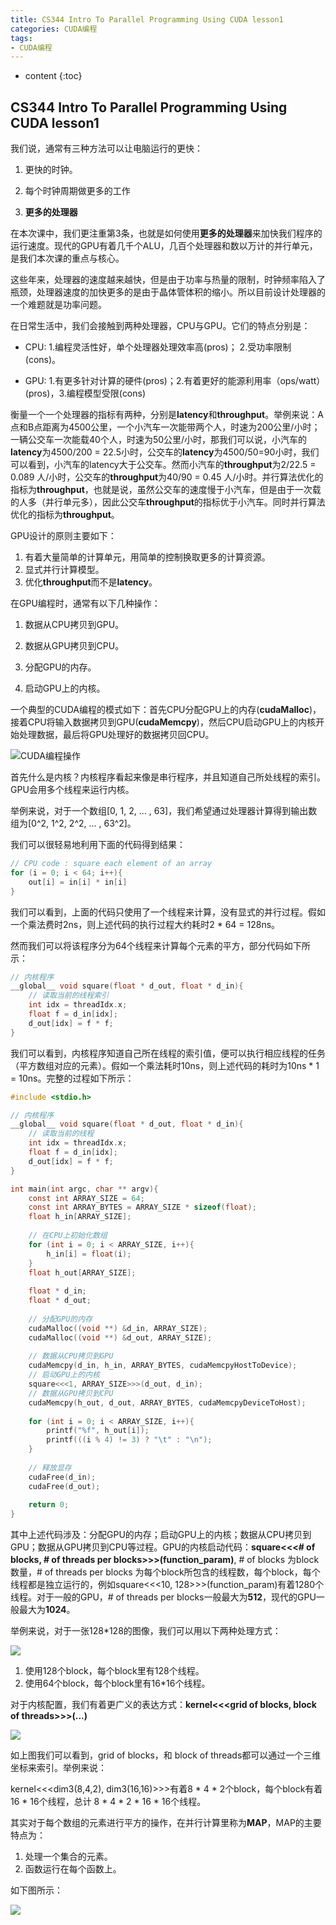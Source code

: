 ```yaml
---
title: CS344 Intro To Parallel Programming Using CUDA lesson1
categories: CUDA编程
tags:
- CUDA编程
---
```


* content
{:toc}
## CS344 Intro To Parallel Programming Using CUDA lesson1

我们说，通常有三种方法可以让电脑运行的更快：

1. 更快的时钟。

2. 每个时钟周期做更多的工作

3. **更多的处理器**

在本次课中，我们更注重第3条，也就是如何使用**更多的处理器**来加快我们程序的运行速度。现代的GPU有着几千个ALU，几百个处理器和数以万计的并行单元，是我们本次课的重点与核心。

这些年来，处理器的速度越来越快，但是由于功率与热量的限制，时钟频率陷入了瓶颈，处理器速度的加快更多的是由于晶体管体积的缩小。所以目前设计处理器的一个难题就是功率问题。

在日常生活中，我们会接触到两种处理器，CPU与GPU。它们的特点分别是：

- CPU:   1.编程灵活性好，单个处理器处理效率高(pros)； 2.受功率限制(cons)。

- GPU:   1.有更多针对计算的硬件(pros)；2.有着更好的能源利用率（ops/watt）(pros)，3.编程模型受限(cons)

衡量一个一个处理器的指标有两种，分别是**latency**和**throughput**。举例来说：A点和B点距离为4500公里，一个小汽车一次能带两个人，时速为200公里/小时；一辆公交车一次能载40个人，时速为50公里/小时，那我们可以说，小汽车的**latency**为4500/200 = 22.5小时，公交车的**latency**为4500/50=90小时，我们可以看到，小汽车的latency大于公交车。然而小汽车的**throughput**为2/22.5 = 0.089 人/小时，公交车的**throughput**为40/90 = 0.45 人/小时。并行算法优化的指标为**throughput**，也就是说，虽然公交车的速度慢于小汽车，但是由于一次载的人多（并行单元多），因此公交车**throughput**的指标优于小汽车。同时并行算法优化的指标为**throughput**。

GPU设计的原则主要如下：

1. 有着大量简单的计算单元，用简单的控制换取更多的计算资源。
2. 显式并行计算模型。
3. 优化**throughput**而不是**latency**。

在GPU编程时，通常有以下几种操作：

1. 数据从CPU拷贝到GPU。

2. 数据从GPU拷贝到CPU。

3. 分配GPU的内存。

4. 启动GPU上的内核。

一个典型的CUDA编程的模式如下：首先CPU分配GPU上的内存(**cudaMalloc**)，接着CPU将输入数据拷贝到GPU(**cudaMemcpy**)，然后CPU启动GPU上的内核开始处理数据，最后将GPU处理好的数据拷贝回CPU。

![CUDA编程操作](/images/cuda_program.png)

首先什么是内核？内核程序看起来像是串行程序，并且知道自己所处线程的索引。GPU会用多个线程来运行内核。

举例来说，对于一个数组[0, 1, 2, ... , 63]，我们希望通过处理器计算得到输出数组为[0^2, 1^2, 2^2, ... , 63^2]。

我们可以很轻易地利用下面的代码得到结果：

```c
// CPU code : square each element of an array
for (i = 0; i < 64; i++){
    out[i] = in[i] * in[i]
}
```

我们可以看到，上面的代码只使用了一个线程来计算，没有显式的并行过程。假如一个乘法费时2ns，则上述代码的执行过程大约耗时2 * 64 = 128ns。

然而我们可以将该程序分为64个线程来计算每个元素的平方，部分代码如下所示：

```c
// 内核程序
__global__ void square(float * d_out, float * d_in){
    // 读取当前的线程索引
    int idx = threadIdx.x;
    float f = d_in[idx];
    d_out[idx] = f * f;
}
```
我们可以看到，内核程序知道自己所在线程的索引值，便可以执行相应线程的任务（平方数组对应的元素）。假如一个乘法耗时10ns，则上述代码的耗时为10ns * 1 = 10ns。完整的过程如下所示：

```c
#include <stdio.h>

// 内核程序
__global__ void square(float * d_out, float * d_in){
    // 读取当前的线程
    int idx = threadIdx.x;
    float f = d_in[idx];
    d_out[idx] = f * f;
}

int main(int argc, char ** argv){
    const int ARRAY_SIZE = 64;
    const int ARRAY_BYTES = ARRAY_SIZE * sizeof(float);
    float h_in[ARRAY_SIZE];
    
    // 在CPU上初始化数组
    for (int i = 0; i < ARRAY_SIZE, i++){
        h_in[i] = float(i);
	}
    float h_out[ARRAY_SIZE];
    
    float * d_in;
    float * d_out;
    
    // 分配GPU的内存
    cudaMalloc((void **) &d_in, ARRAY_SIZE);
    cudaMalloc((void **) &d_out, ARRAY_SIZE);
    
    // 数据从CPU拷贝到GPU
    cudaMemcpy(d_in, h_in, ARRAY_BYTES, cudaMemcpyHostToDevice);
    // 启动GPU上的内核
    square<<<1, ARRAY_SIZE>>>(d_out, d_in);
    // 数据从GPU拷贝到CPU
    cudaMemcpy(h_out, d_out, ARRAY_BYTES, cudaMemcpyDeviceToHost);
    
    for (int i = 0; i < ARRAY_SIZE, i++){
        printf("%f", h_out[i]);
        printf(((i % 4) != 3) ? "\t" : "\n");
    }
    
    // 释放显存
    cudaFree(d_in);
    cudaFree(d_out);
    
    return 0;
}
```

其中上述代码涉及：分配GPU的内存；启动GPU上的内核；数据从CPU拷贝到GPU；数据从GPU拷贝到CPU等过程。GPU的内核启动代码：**square<<<# of blocks, # of threads per blocks>>>(function_param)**, # of blocks 为block 数量，# of threads per blocks 为每个block所包含的线程数，每个block，每个线程都是独立运行的，例如square<<<10, 128>>>(function_param)有着1280个线程。对于一般的GPU，# of threads per blocks一般最大为**512**，现代的GPU一般最大为**1024**。

举例来说，对于一张128*128的图像，我们可以用以下两种处理方式：

![](/images/kernel_launch.png)



1. 使用128个block，每个block里有128个线程。
2. 使用64个block，每个block里有16*16个线程。

对于内核配置，我们有着更广义的表达方式：**kernel<<<grid of blocks, block of threads>>>(...)**

![](/images/kernel.png)

如上图我们可以看到，grid of blocks，和 block of threads都可以通过一个三维坐标来索引。举例来说：

kernel<<<dim3(8,4,2), dim3(16,16)>>>有着8 * 4 * 2个block，每个block有着16 * 16个线程，总计 8 * 4 * 2 * 16 * 16个线程。

其实对于每个数组的元素进行平方的操作，在并行计算里称为**MAP**，MAP的主要特点为：

1. 处理一个集合的元素。
2. 函数运行在每个函数上。

如下图所示：

![](/images/map.png)

